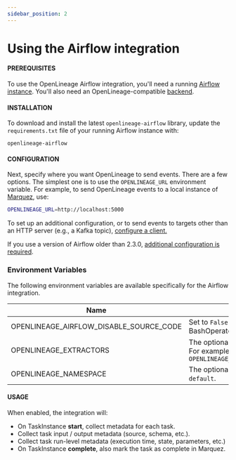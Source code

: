```yaml
---
sidebar_position: 2
---
```

# Using the Airflow integration

#### PREREQUISITES

To use the OpenLineage Airflow integration, you'll need a running [Airflow instance](https://airflow.apache.org/docs/apache-airflow/stable/start.html). You'll also need an OpenLineage-compatible [backend](https://github.com/OpenLineage/OpenLineage#scope).

#### INSTALLATION

To download and install the latest `openlineage-airflow` library, update the `requirements.txt` file of your running Airflow instance with: 

```
openlineage-airflow
```

#### CONFIGURATION

Next, specify where you want OpenLineage to send events. There are a few options.
The simplest one is to use the `OPENLINEAGE_URL` environment variable.
For example, to send OpenLineage events to a local instance of [Marquez](https://github.com/MarquezProject/marquez), use:

```bash
OPENLINEAGE_URL=http://localhost:5000
```

To set up an additional configuration, or to send events to targets other than an HTTP server (e.g., a Kafka topic), [configure a client.](../../client/python.md)

If you use a version of Airflow older than 2.3.0, [additional configuration is required](older.md).

### Environment Variables

The following environment variables are available specifically for the Airflow integration.

|Name|Description|Since|
|---|---|---|
|OPENLINEAGE_AIRFLOW_DISABLE_SOURCE_CODE|Set to `False` if you want source code of callables provided in PythonOperator or BashOperator `NOT` to be included in OpenLineage events.||
|OPENLINEAGE_EXTRACTORS|The optional list of extractors class in case you need to use custom extractors.<br/>For example: `OPENLINEAGE_EXTRACTORS=full.path.to.ExtractorClass;full.path.to.AnotherExtractorClass`||
|OPENLINEAGE_NAMESPACE|The optional namespace that the lineage data belongs to. If not specified, defaults to `default`.||

#### USAGE

When enabled, the integration will:

* On TaskInstance **start**, collect metadata for each task.
* Collect task input / output metadata (source, schema, etc.).
* Collect task run-level metadata (execution time, state, parameters, etc.)
* On TaskInstance **complete**, also mark the task as complete in Marquez.
